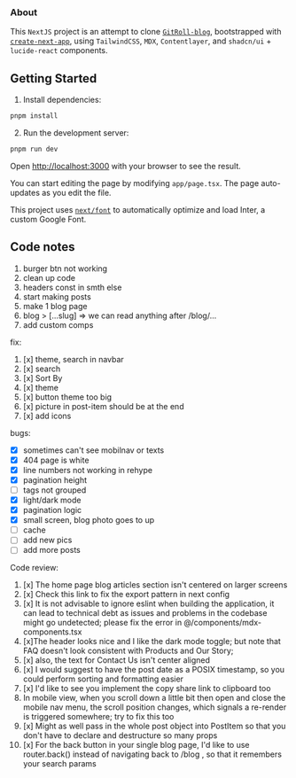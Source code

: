 ### About

This `NextJS` project is an attempt to clone [`GitRoll-blog`](https://gitroll.io/blog), bootstrapped with [`create-next-app`](https://github.com/vercel/next.js/tree/canary/packages/create-next-app), using `TailwindCSS`, `MDX`, `Contentlayer`, and `shadcn/ui` + `lucide-react` components.

## Getting Started

1. Install dependencies:

```bash
pnpm install
```

2. Run the development server:

```bash
pnpm run dev
```

Open [http://localhost:3000](http://localhost:3000) with your browser to see the result.

You can start editing the page by modifying `app/page.tsx`. The page auto-updates as you edit the file.

This project uses [`next/font`](https://nextjs.org/docs/basic-features/font-optimization) to automatically optimize and load Inter, a custom Google Font.

## Code notes

1. burger btn not working
2. clean up code
3. headers const in smth else
4. start making posts
5. make 1 blog page
6. blog > [...slug] => we can read anything after /blog/...
7. add custom comps

fix:

1. [x] theme, search in navbar
2. [x] search
3. [x] Sort By
4. [x] theme
5. [x] button theme too big
6. [x] picture in post-item should be at the end
7. [x] add icons

bugs:

- [x] sometimes can't see mobilnav or texts
- [x] 404 page is white
- [x] line numbers not working in rehype
- [x] pagination height
- [ ] tags not grouped
- [x] light/dark mode
- [x] pagination logic
- [x] small screen, blog photo goes to up
- [ ] cache
- [ ] add new pics
- [ ] add more posts

Code review:

1. [x] The home page blog articles section isn't centered on larger screens
2. [x] Check this link to fix the export pattern in next config
3. [x] It is not advisable to ignore eslint when building the application, it can lead to technical debt as issues and problems in the codebase might go undetected; please fix the error in @/components/mdx-components.tsx
4. [x]The header looks nice and I like the dark mode toggle; but note that FAQ doesn't look consistent with Products and Our Story;
5. [x] also, the text for Contact Us isn't center aligned
6. [x] I would suggest to have the post date as a POSIX timestamp, so you could perform sorting and formatting easier
7. [x] I'd like to see you implement the copy share link to clipboard too
8. In mobile view, when you scroll down a little bit then open and close the mobile nav menu, the scroll position changes, which signals a re-render is triggered somewhere; try to fix this too
9. [x] Might as well pass in the whole post object into PostItem so that you don't have to declare and destructure so many props
10. [x] For the back button in your single blog page, I'd like to use router.back() instead of navigating back to /blog , so that it remembers your search params
